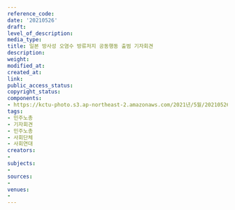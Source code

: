 ```yaml
---
reference_code: 
date: '20210526'
draft: 
level_of_description: 
media_type: 
title: 일본 방사성 오염수 방류저지 공동행동 출범 기자회견
description: 
weight: 
modified_at: 
created_at: 
link: 
public_access_status: 
copyright_status: 
components:
- https://kctu-photo.s3.ap-northeast-2.amazonaws.com/2021년/5월/20210526-일본+방사성+오염수+방류저지+공동행동+출범+기자회견_민주노총_기자회견_민주노총_사회단체_사회연대/_1D20150.jpg
tags:
- 민주노총
- 기자회견
- 민주노총
- 사회단체
- 사회연대
creators:
- 
subjects:
- 
sources:
- 
venues:
- 
---
```

